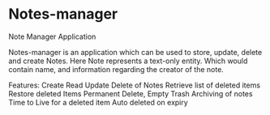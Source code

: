 # Notes-manager
Note Manager Application

Notes-manager is an application which can be used to store, update, delete and create Notes. 
Here Note represents a text-only entity. Which would contain name, and information regarding the creator of the note.

Features:
Create Read Update Delete of Notes
Retrieve list of deleted items
Restore deleted Items
Permanent Delete, Empty Trash
Archiving of notes
Time to Live for a deleted item
Auto deleted on expiry
